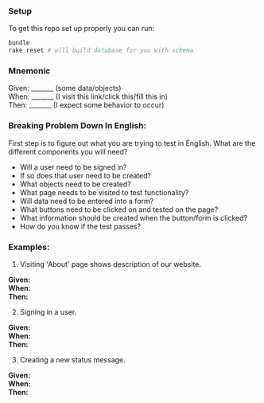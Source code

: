 ### Setup

To get this repo set up properly you can run:  
```ruby
bundle 
rake reset # will build database for you with schema
```

### Mnemonic
Given: _______ (some data/objects)  
When: _______ (I visit this link/click this/fill this in)  
Then: _______ (I expect some behavior to occur)  


### Breaking Problem Down In English:

First step is to figure out what you are trying to test in English.  What are
the different components you will need?  

*  Will a user need to be signed in?  
*  If so does that user need to be created?  
*  What objects need to be created?  
*  What page needs to be visited to test functionality?  
*  Will data need to be entered into a form?  
*  What buttons need to be clicked on and tested on the page?  
*  What information should be created when the button/form is clicked?  
*  How do you know if the test passes?  

### Examples:

1.  Visiting 'About' page shows description of our website.  

**Given:**  
**When:**  
**Then:**  

2.  Signing in a user.  

**Given:**  
**When:**  
**Then:**  

3.  Creating a new status message.    

**Given:**  
**When:**  
**Then:**  




